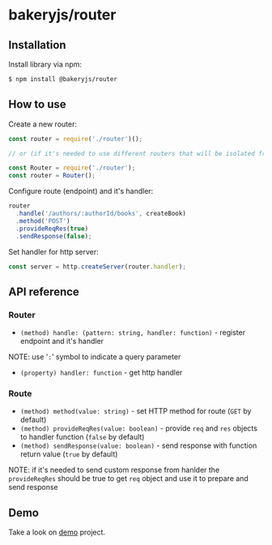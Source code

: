 # bakeryjs/router

## Installation

Install library via npm:

```bash
$ npm install @bakeryjs/router
```

## How to use

Create a new router:

```javascript
const router = require('./router')();

// or (if it's needed to use different routers that will be isolated from each other)

const Router = require('./router');
const router = Router();
```

Configure route (endpoint) and it's handler:

```javascript
router
  .handle('/authors/:authorId/books', createBook)
  .method('POST')
  .provideReqRes(true)
  .sendResponse(false);
```

Set handler for http server:

```javascript
const server = http.createServer(router.handler);
```

## API reference

### Router

- `(method) handle: (pattern: string, handler: function)` - register endpoint and it's handler

NOTE: use '`:`' symbol to indicate a query parameter

- `(property) handler: function` - get http handler

### Route

- `(method) method(value: string)` - set HTTP method for route (`GET` by default)
- `(method) provideReqRes(value: boolean)` - provide `req` and `res` objects to handler function (`false` by default)
- `(method) sendResponse(value: boolean)` - send response with function return value (`true` by default)

NOTE: if it's needed to send custom response from hanlder the `provideReqRes` should be true to get `req` object and use it to prepare and send response

## Demo

Take a look on [demo](https://github.com/bakeryjs/router/blob/main/demo.js) project.
